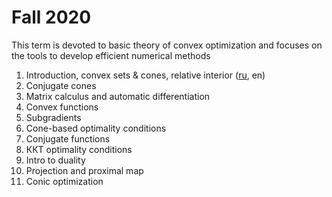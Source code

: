 # Fall 2020

This term is devoted to basic theory of convex optimization and focuses on the tools to develop efficient numerical methods 

1. Introduction, convex sets \& cones, relative interior ([ru](./01-ConvexSets/seminar1.pdf), en)
2. Conjugate cones
3. Matrix calculus and automatic differentiation
4. Convex functions
5. Subgradients
6. Cone-based optimality conditions
7. Conjugate functions
8. ККТ optimality conditions
9. Intro to duality
10. Projection and proximal map
11. Conic optimization




